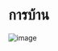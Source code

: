 # การบ้าน
![image](https://github.com/kanoksiriboonkam/03376836-OOP-2566-Week-04/assets/144196048/564b00ec-32e4-47f8-85d9-4c4614eb97e6)
